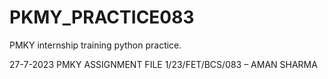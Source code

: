 # PKMY_PRACTICE083
PMKY internship training python practice.

27-7-2023 PMKY ASSIGNMENT FILE
1/23/FET/BCS/083 – AMAN SHARMA
